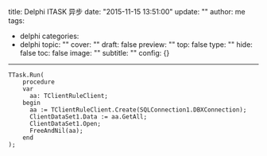 title: Delphi ITASK 异步
date: "2015-11-15 13:51:00"
update: ""
author: me
tags:
- delphi
categories:
- delphi
topic: ""
cover: ""
draft: false
preview: ""
top: false
type: ""
hide: false
toc: false
image: ""
subtitle: ""
config: {}


---



    TTask.Run(
        procedure
        var
          aa: TClientRuleClient;
        begin
          aa := TClientRuleClient.Create(SQLConnection1.DBXConnection);
          ClientDataSet1.Data := aa.GetAll;
          ClientDataSet1.Open;
          FreeAndNil(aa);
        end
    );
